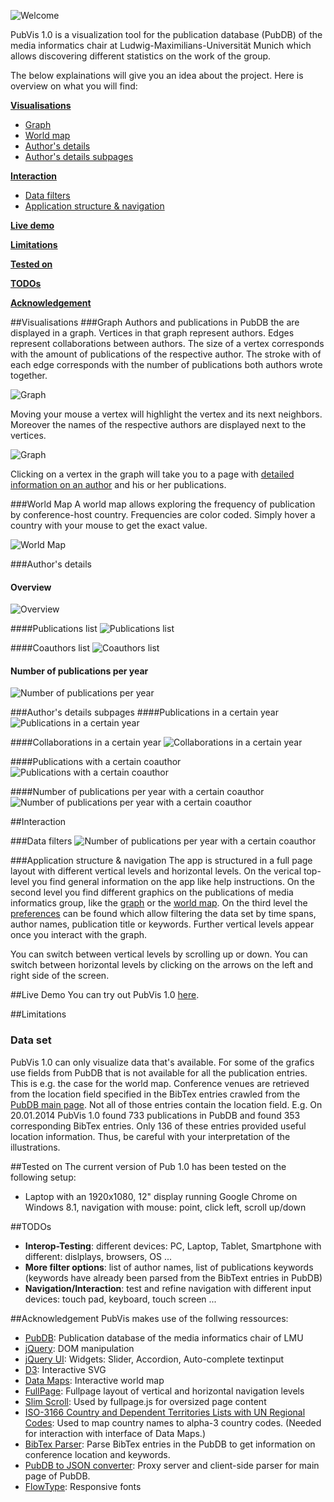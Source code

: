 
![Welcome](https://raw.github.com/katzenfriseur/PubGraph/master/WebContent/img/readme/welcome.PNG)

PubVis 1.0 is a visualization tool for the publication database (PubDB) of the media informatics chair at Ludwig-Maximilians-Universität Munich which allows discovering different statistics on the work of the group.

The below explainations will give you an idea about the project. Here is overview on what you will find:

**[Visualisations](#visualisations)**
* [Graph](#graph)
* [World map](#world-map)
* [Author's details](#authors-details)
* [Author's details subpages](#authors-details-subpages)

**[Interaction](#interaction)**
* [Data filters](#data-filters)
* [Application structure & navigation](#application-structure-navigation)

**[Live demo](#live-demo)**

**[Limitations](#limitations)**

**[Tested on](#tested-on)**

**[TODOs](#todos)**

**[Acknowledgement](#acknowledgement)**


##Visualisations
###Graph
Authors and publications in PubDB the are displayed in a graph. Vertices in that graph represent authors. Edges represent collaborations between authors. The size of a vertex corresponds with the amount of publications of the respective author. The stroke with of each edge corresponds with the number of publications both authors wrote together.

![Graph](https://raw.github.com/katzenfriseur/PubGraph/master/WebContent/img/readme/graph-standard.PNG)

Moving your mouse a vertex will highlight the vertex and its next neighbors. Moreover the names of the respective authors are displayed next to the vertices.   

![Graph](https://raw.github.com/katzenfriseur/PubGraph/master/WebContent/img/readme/graph-standard-highlighting.PNG)

Clicking on a vertex in the graph will take you to a page with [detailed information on an author](#authors-details) and his or her publications.


###World Map
A world map allows exploring the frequency of publication by conference-host country. Frequencies are color coded. Simply hover a country with your mouse to get the exact value.

![World Map](https://raw.github.com/katzenfriseur/PubGraph/master/WebContent/img/readme/worldmap-highlighting.PNG)

###Author's details
#### Overview
![Overview](https://raw.github.com/katzenfriseur/PubGraph/master/WebContent/img/readme/author-general.PNG)

####Publications list
![Publications list](https://raw.github.com/katzenfriseur/PubGraph/master/WebContent/img/readme/author-publications.PNG)

####Coauthors list
![Coauthors list](https://raw.github.com/katzenfriseur/PubGraph/master/WebContent/img/readme/author-coauthors.PNG)

#### Number of publications per year
![Number of publications per year](https://raw.github.com/katzenfriseur/PubGraph/master/WebContent/img/readme/author-annual.PNG)


###Author's details subpages
####Publications in a certain year
![Publications in a certain year](https://raw.github.com/katzenfriseur/PubGraph/master/WebContent/img/readme/author-pubs-year.PNG)

####Collaborations in a certain year
![Collaborations in a certain year](https://raw.github.com/katzenfriseur/PubGraph/master/WebContent/img/readme/author-coauthor-year.PNG)

####Publications with a certain coauthor
![Publications with a certain coauthor](https://raw.github.com/katzenfriseur/PubGraph/master/WebContent/img/readme/author-pubs-collab.PNG)

####Number of publications per year with a certain coauthor
![Number of publications per year with a certain coauthor](https://raw.github.com/katzenfriseur/PubGraph/master/WebContent/img/readme/author-annual-collab.PNG)


##Interaction

###Data filters
![Number of publications per year with a certain coauthor](https://raw.github.com/katzenfriseur/PubGraph/master/WebContent/img/readme/filter-autocomplete.png)


###Application structure & navigation
The app is structured in a full page layout with different vertical levels and horizontal levels. On the verical top-level you find general information on the app like help instructions. On the second level you find different graphics on the publications of media informatics group, like the [graph](#graph) or the [world map](#world-map). On the third level the [preferences](#filters) can be found which allow filtering the data set by time spans, author names, publication title or keywords. Further vertical levels appear once you interact with the graph.

You can switch between vertical levels by scrolling up or down. You can switch between horizontal levels by clicking on the arrows on the left and right side of the screen.



##Live Demo
You can try out PubVis 1.0 [here](http://botterblaumenstengel.de/pubvis/).


##Limitations
### Data set
PubVis 1.0 can only visualize data that's available. For some of the grafics use fields from PubDB that is not available for all the publication entries. This is e.g. the case for the world map. Conference venues are retrieved from the location field specified in the BibTex entries crawled from the [PubDB main page](www.medien.ifi.lmu.de/cgi-bin/search.pl?all:all:all:all:all). Not all of those entries contain the location field. E.g. On 20.01.2014 PubVis 1.0 found 733 publications in PubDB and found 353 corresponding BibTex entries. Only 136 of these entries provided useful location information. Thus, be careful with your interpretation of the illustrations.


##Tested on
The current version of Pub 1.0 has been tested on the following setup:
- Laptop with an 1920x1080, 12" display running Google Chrome on Windows 8.1, navigation with mouse: point, click left, scroll up/down 


##TODOs
- **Interop-Testing**: different devices: PC, Laptop, Tablet, Smartphone with different: dislplays, browsers, OS ...
- **More filter options**: list of author names, list of publications keywords (keywords have already been parsed from the BibText entries in PubDB)
- **Navigation/Interaction**: test and refine navigation with different input devices: touch pad, keyboard, touch screen ...


##Acknowledgement
PubVis makes use of the follwing ressources:
- [PubDB](http://www.medien.ifi.lmu.de/cgi-bin/search.pl?all:all:all:all:all): Publication database of the media informatics chair of LMU 
- [jQuery](http://jquery.com/): DOM manipulation
- [jQuery UI](http://jqueryui.com/): Widgets: Slider, Accordion, Auto-complete textinput
- [D3](http://d3js.org/): Interactive SVG
- [Data Maps](http://datamaps.github.io/): Interactive world map
- [FullPage](https://github.com/alvarotrigo/fullPage.js): Fullpage layout of vertical and horizontal navigation levels
- [Slim Scroll](http://rocha.la/jQuery-slimScroll): Used by fullpage.js for oversized page content
- [ISO-3166 Country and Dependent Territories Lists with UN Regional Codes](https://github.com/lukes/ISO-3166-Countries-with-Regional-Codes): Used to map country names to alpha-3 country codes. (Needed for interaction with interface of Data Maps.)
- [BibTex Parser](https://github.com/mikolalysenko/bibtex-parser): Parse BibTex entries in the PubDB to get information on conference location and keywords.
- [PubDB to JSON converter](https://github.com/wilkoer/pubdb_to_json_converter/): Proxy server and client-side parser for main page of PubDB.
- [FlowType](https://github.com/simplefocus/FlowType.JS/): Responsive fonts 
